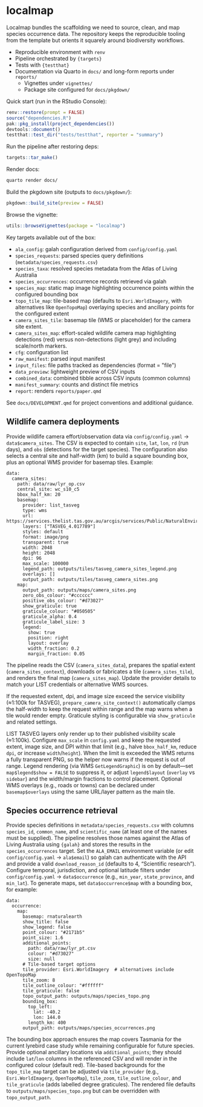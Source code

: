 # localmap

Localmap bundles the scaffolding we need to source, clean, and map species occurrence
data. The repository keeps the reproducible tooling from the template but orients it
squarely around biodiversity workflows.

- Reproducible environment with `renv`
- Pipeline orchestrated by `{targets}`
- Tests with `{testthat}`
- Documentation via Quarto in `docs/` and long-form reports under `reports/`
  - Vignettes under `vignettes/`
  - Package site configured for `docs/pkgdown/`

Quick start (run in the RStudio Console):

```r
renv::restore(prompt = FALSE)
source("dependencies.R")
pak::pkg_install(project_dependencies())
devtools::document()
testthat::test_dir("tests/testthat", reporter = "summary")
```

Run the pipeline after restoring deps:

```r
targets::tar_make()
```

Render docs:

```bash
quarto render docs/
```

Build the pkgdown site (outputs to `docs/pkgdown/`):

```r
pkgdown::build_site(preview = FALSE)
```

Browse the vignette:

```r
utils::browseVignettes(package = "localmap")
```

Key targets available out of the box:

- `ala_config`: galah configuration derived from `config/config.yaml`
- `species_requests`: parsed species query definitions (`metadata/species_requests.csv`)
- `species_taxa`: resolved species metadata from the Atlas of Living Australia
- `species_occurrences`: occurrence records retrieved via galah
- `species_map`: static map image highlighting occurrence points within the
  configured bounding box
- `topo_tile_map`: tile-based map (defaults to `Esri.WorldImagery`, with
  alternatives like `OpenTopoMap`) overlaying species
  and ancillary points for the configured extent
- `camera_sites_tile`: basemap tile (WMS or placeholder) for the camera site extent.
- `camera_sites_map`: effort-scaled wildlife camera map highlighting detections
  (red) versus non-detections (light grey) and including scale/north markers.
- `cfg`: configuration list
- `raw_manifest`: parsed input manifest
- `input_files`: file paths tracked as dependencies (format = "file")
- `data_preview`: lightweight preview of CSV inputs
- `combined_data`: combined tibble across CSV inputs (common columns)
- `manifest_summary`: counts and distinct file metrics
- `report`: renders `reports/paper.qmd`

See `docs/DEVELOPMENT.qmd` for project conventions and additional guidance.


## Wildlife camera deployments

Provide wildlife camera effort/observation data via `config/config.yaml` →
`data$camera_sites`. The CSV is expected to contain `site`, `lat`, `lon`, `rd`
(run days), and `obs` (detections for the target species). The configuration
also selects a central site and half-width (km) to build a square bounding box,
plus an optional WMS provider for basemap tiles. Example:

```
data:
  camera_sites:
    path: data/raw/lyr_op.csv
    central_site: wc_s10_c5
    bbox_half_km: 20
    basemap:
      provider: list_tasveg
      type: wms
      url: https://services.thelist.tas.gov.au/arcgis/services/Public/NaturalEnvironment/MapServer/WMSServer
      layers: ["TASVEG_4.017789"]
      styles: default
      format: image/png
      transparent: true
      width: 2048
      height: 2048
      dpi: 96
      max_scale: 100000
      legend_path: outputs/tiles/tasveg_camera_sites_legend.png
      overlays: []
      output_path: outputs/tiles/tasveg_camera_sites.png
    map:
      output_path: outputs/maps/camera_sites.png
      zero_obs_colour: "#cccccc"
      positive_obs_colour: "#d73027"
      show_graticule: true
      graticule_colour: "#050505"
      graticule_alpha: 0.4
      graticule_label_size: 3
      legend:
        show: true
        position: right
        layout: overlay
        width_fraction: 0.2
        margin_fraction: 0.05
```

The pipeline reads the CSV (`camera_sites_data`), prepares the spatial extent
(`camera_sites_context`), downloads or fabricates a tile (`camera_sites_tile`),
and renders the final map (`camera_sites_map`). Update the provider details to
match your LIST credentials or alternative WMS sources.

If the requested extent, dpi, and image size exceed the service visibility (≈1:100k for TASVEG), `prepare_camera_site_context()` automatically clamps the half-width to keep the request within range and the map warns when a tile would render empty. Graticule styling is configurable via `show_graticule` and related settings.

LIST TASVEG layers only render up to their published visibility scale (≈1:100k). Configure `max_scale` in `config.yaml` and keep the requested extent, image size, and DPI within that limit (e.g., halve `bbox_half_km`, reduce `dpi`, or increase `width`/`height`). When the limit is exceeded the WMS returns a fully transparent PNG, so the helper now warns if the request is out of range. Legend rendering (via WMS `GetLegendGraphic`) is on by default—set `map$legend$show = FALSE` to suppress it, or adjust `legend$layout` (`overlay` vs `sidebar`) and the width/margin fractions to control placement. Optional WMS overlays (e.g., roads or towns) can be declared under `basemap$overlays` using the same URL/layer pattern as the main tile.

## Species occurrence retrieval

Provide species definitions in `metadata/species_requests.csv` with columns
`species_id`, `common_name`, and `scientific_name` (at least one of the names
must be supplied). The pipeline resolves those names against the Atlas of Living
Australia using `{galah}` and stores the results in the `species_occurrences`
target. Set the `ALA_EMAIL` environment variable (or edit
`config/config.yaml` → `ala$email`) so galah can authenticate with the API and
provide a valid `download_reason_id` (defaults to 4, “Scientific research”).
Configure temporal, jurisdiction, and optional latitude filters under
`config/config.yaml` → `data$occurrence` (e.g., `min_year`, `state_province`,
and `min_lat`). To generate maps, set `data$occurrence$map` with a bounding
box, for example:

```
data:
  occurrence:
    map:
      basemap: rnaturalearth
      show_title: false
      show_legend: false
      point_colour: "#2171b5"
      point_size: 1.6
      additional_points:
        path: data/raw/lyr_pt.csv
        colour: "#d73027"
        size: null
      # Tile-based target options
      tile_provider: Esri.WorldImagery  # alternatives include OpenTopoMap
      tile_zoom: 8
      tile_outline_colour: "#ffffff"
      tile_graticule: false
      topo_output_path: outputs/maps/species_topo.png
      bounding_box:
        top_left:
          lat: -40.2
          lon: 144.0
        length_km: 400
      output_path: outputs/maps/species_occurrences.png
```

The bounding box approach ensures the map covers Tasmania for the current
lyrebird case study while remaining configurable for future species. Provide
optional ancillary locations via `additional_points`; they should include
`lat`/`lon` columns in the referenced CSV and will render in the configured
colour (default red). Tile-based backgrounds for the `topo_tile_map` target can
be adjusted via `tile_provider` (e.g., `Esri.WorldImagery`, `OpenTopoMap`),
`tile_zoom`, `tile_outline_colour`, and `tile_graticule` (adds labelled degree
graticules). The rendered file defaults to `outputs/maps/species_topo.png` but
can be overridden with
`topo_output_path`.
